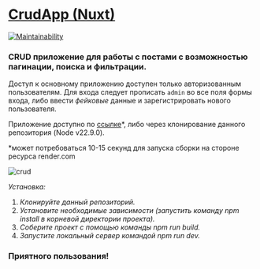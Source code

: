 # [CrudApp (Nuxt)](https://vue-project-nuxt.onrender.com)

[![Maintainability](https://qlty.sh/badges/9eb7d9f6-efa0-45f4-9ffd-4a549a6ff515/maintainability.svg)](https://qlty.sh/gh/chukichao/projects/vue-project-nuxt)

### CRUD приложение для работы с постами с возможностью пагинации, поиска и фильтрации.

Доступ к основному приложению доступен только авторизованным пользователям. Для входа следует прописать `admin` во все поля формы входа, либо ввести _фейковые_ данные и зарегистрировать нового пользователя.

Приложение доступно по [ссылке](https://vue-project-nuxt.onrender.com)*, либо через клонирование данного репозитория (Node v22.9.0).

*может потребоваться 10-15 секунд для запуска сборки на стороне ресурса render.com

![crud](https://github.com/user-attachments/assets/82473ece-39ce-47d0-95d6-d47fe7fa8291)

_Установка:_

1. _Клонируйте данный репозиторий._
2. _Установите необходимые зависимости (запустить команду npm install в корневой директории проекта)._
3. _Соберите проект с помощью команды npm run build._
4. _Запустите локальный сервер командой npm run dev._

### Приятного пользования!
